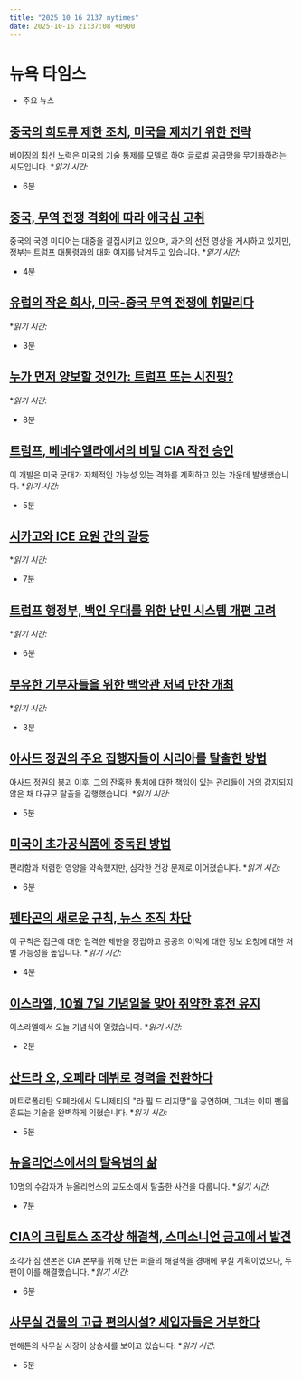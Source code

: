 ```yaml
---
title: "2025 10 16 2137 nytimes"
date: 2025-10-16 21:37:08 +0900
---
```


# 뉴욕 타임스
- 주요 뉴스

## [중국의 희토류 제한 조치, 미국을 제치기 위한 전략](https://www.nytimes.com/2025/10/16/business/economy/china-rare-earths-supply-chain.html)
베이징의 최신 노력은 미국의 기술 통제를 모델로 하여 글로벌 공급망을 무기화하려는 시도입니다. **읽기 시간:*
* 6분
## [중국, 무역 전쟁 격화에 따라 애국심 고취](https://www.nytimes.com/2025/10/16/world/asia/china-nationalism-trade-war.html)
중국의 국영 미디어는 대중을 결집시키고 있으며, 과거의 선전 영상을 게시하고 있지만, 정부는 트럼프 대통령과의 대화 여지를 남겨두고 있습니다. **읽기 시간:*
* 4분
## [유럽의 작은 회사, 미국-중국 무역 전쟁에 휘말리다](https://www.nytimes.com/2025/10/16/business/nexperia-netherlands-us-china.html)
**읽기 시간:*
* 3분
## [누가 먼저 양보할 것인가: 트럼프 또는 시진핑?](https://www.nytimes.com/2025/10/16/business/dealbook/trump-china-trade-negotiations.html)
**읽기 시간:*
* 8분
## [트럼프, 베네수엘라에서의 비밀 CIA 작전 승인](https://www.nytimes.com/2025/10/15/us/politics/trump-covert-cia-action-venezuela.html)
이 개발은 미국 군대가 자체적인 가능성 있는 격화를 계획하고 있는 가운데 발생했습니다. **읽기 시간:*
* 5분
## [시카고와 ICE 요원 간의 갈등](https://www.nytimes.com/2025/10/16/us/chicago-ice-raids-ressit.html)
**읽기 시간:*
* 7분
## [트럼프 행정부, 백인 우대를 위한 난민 시스템 개편 고려](https://www.nytimes.com/2025/10/15/us/politics/trump-refugee-white-people.html)
**읽기 시간:*
* 6분
## [부유한 기부자들을 위한 백악관 저녁 만찬 개최](https://www.nytimes.com/2025/10/15/us/politics/trump-white-house-dinner-ballroom-donors.html)
**읽기 시간:*
* 3분
## [아사드 정권의 주요 집행자들이 시리아를 탈출한 방법](https://www.nytimes.com/2025/10/16/world/middleeast/assad-regime-syria-exodus.html)
아사드 정권의 붕괴 이후, 그의 잔혹한 통치에 대한 책임이 있는 관리들이 거의 감지되지 않은 채 대규모 탈출을 감행했습니다. **읽기 시간:*
* 5분
## [미국이 초가공식품에 중독된 방법](https://www.nytimes.com/interactive/2025/10/16/well/eat/ultraprocessed-food-junk-history.html)
편리함과 저렴한 영양을 약속했지만, 심각한 건강 문제로 이어졌습니다. **읽기 시간:*
* 6분
## [펜타곤의 새로운 규칙, 뉴스 조직 차단](https://www.nytimes.com/2025/10/16/business/media/pentatgon-press-rules.html)
이 규칙은 접근에 대한 엄격한 제한을 정립하고 공공의 이익에 대한 정보 요청에 대한 처벌 가능성을 높입니다. **읽기 시간:*
* 4분
## [이스라엘, 10월 7일 기념일을 맞아 취약한 휴전 유지](https://www.nytimes.com/2025/10/16/world/middleeast/israel-october-7-attack-hamas-ceasefire.html)
이스라엘에서 오늘 기념식이 열렸습니다. **읽기 시간:*
* 2분
## [산드라 오, 오페라 데뷔로 경력을 전환하다](https://www.nytimes.com/2025/10/16/arts/music/sandra-oh-met-opera.html)
메트로폴리탄 오페라에서 도니제티의 "라 필 드 리지망"을 공연하며, 그녀는 이미 팬을 흔드는 기술을 완벽하게 익혔습니다. **읽기 시간:*
* 5분
## [뉴올리언스에서의 탈옥범의 삶](https://www.nytimes.com/2025/10/16/us/new-orleans-prison-escape.html)
10명의 수감자가 뉴올리언스의 교도소에서 탈출한 사건을 다룹니다. **읽기 시간:*
* 7분
## [CIA의 크립토스 조각상 해결책, 스미소니언 금고에서 발견](https://www.nytimes.com/2025/10/16/science/kryptos-cia-solution-sanborn-auction.html)
조각가 짐 샌본은 CIA 본부를 위해 만든 퍼즐의 해결책을 경매에 부칠 계획이었으나, 두 팬이 이를 해결했습니다. **읽기 시간:*
* 6분
## [사무실 건물의 고급 편의시설? 세입자들은 거부한다](https://www.nytimes.com/2025/10/16/business/office-amenities-class-b-buildings.html)
맨해튼의 사무실 시장이 상승세를 보이고 있습니다. **읽기 시간:*
* 5분